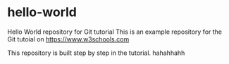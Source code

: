 # hello-world
Hello World repository for Git tutorial
This is an example repository for the Git tutoial on https://www.w3schools.com

This repository is built step by step in the tutorial. hahahhahh
